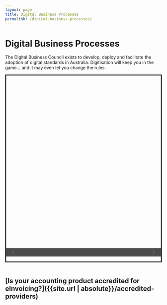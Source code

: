 ```yaml
---
layout: page
title: Digital Business Processes
permalink: /digital-business-processes/
---
```


# Digital Business Processes
>
The Digital Business Council exists to develop, deploy and facilitate the adoption of digital standards in Australia. Digitisation will keep you in the game… and it may even let you change the rules.

<div>
<style>
.mySlides {display:none}
.w3-left, .w3-right, .w3-badge {cursor:pointer}
.w3-left{float:left!important}
.w3-right{float:right!important}
.w3-badge {background-color:#000;color:#fff;display:inline-block;padding:0px;text-align:center;height:13px;width:13px; border-radius:50%}
-.w3-border{border:1px solid #ccc!important}
.w3-padding-left{padding-left:16px!important}.w3-padding-right{padding-right:16px!important}
.w3-transparent{background-color:transparent!important}
.w3-white,.w3-hover-white:hover{color:#000!important;background-color:#fff!important}
.w3-hover-text-khaki:hover{color:#b4aa50!important}
.w3-display-bottommiddle{position:absolute;left:50%;bottom:0;transform:translate(-50%,0%);-ms-transform:translate(-50%,0%);background-color:#000000;opacity:0.7;width:100%;text-align:center}
.w3-center{display:inline-block}
.w3-large{font-size:18px!important}
.w3-section{margin-top:16px!important;margin-bottom:16px!important}
.w3-content{max-width:980px;margin:auto;font-family:Verdana,sans-serif;font-size:15px;line-height:1.5;overflow-x:hidden}
-.w3-container{padding:0.01em 16px}
.w3-container:after,.w3-container:before{content:"";display:table;clear:both}
.w3-display-container{position:relative;border:solid;}
</style>

<div class="w3-content w3-display-container" style="max-width:800px;height:600px">
<img class="mySlides" src="{{site.url | absolute}}/images/einvoicing-current-state.png" style="width:100%">
<img class="mySlides" src="{{site.url | absolute}}/images/einvoicing-current-state2.png" style="width:100%">
<img class="mySlides" src="{{site.url | absolute}}/images/einvoicing-approach.png" style="width:100%">
<img class="mySlides" src="{{site.url | absolute}}/images/einvoicing-approach2.png" style="width:100%">

<div class="mySlides" style="text-align:center;">
<img src="{{site.url | absolute}}/images/einvoicing-approach3.png" style="width:100%">

<!--
<h2>Is your accounting product is eInvoicing enabled?</h2>
<h2><a href="/accredited-providers">Check Now</a></h2>
-->
</div>

  <div class="w3-center w3-section w3-large w3-text-white w3-display-bottommiddle" >
    <div class="w3-left w3-padding-left w3-hover-text-khaki" onclick="plusDivs(-1)">&#10094;</div>
    <div class="w3-right w3-padding-right w3-hover-text-khaki" onclick="plusDivs(1)">&#10095;</div>
    <span class="w3-badge dotObjects w3-border w3-transparent w3-hover-white" onclick="currentDiv(1)"></span>
    <span class="w3-badge dotObjects w3-border w3-transparent w3-hover-white" onclick="currentDiv(2)"></span>
    <span class="w3-badge dotObjects w3-border w3-transparent w3-hover-white" onclick="currentDiv(3)"></span>
    <span class="w3-badge dotObjects w3-border w3-transparent w3-hover-white" onclick="currentDiv(4)"></span>
    <span class="w3-badge dotObjects w3-border w3-transparent w3-hover-white" onclick="currentDiv(5)"></span>
  </div>
</div>
  
<script>
var slideIndex = 1;
showDivs(slideIndex);

function plusDivs(n) {
  showDivs(slideIndex += n);
}

function currentDiv(n) {
  showDivs(slideIndex = n);
}

function showDivs(n) {
  var i;
  var x = document.getElementsByClassName("mySlides");
  var dots = document.getElementsByClassName("dotObjects");
  if (n > x.length) {slideIndex = 1}    
  if (n < 1) {slideIndex = x.length}
  for (i = 0; i < x.length; i++) {
     x[i].style.display = "none";  
  }
  for (i = 0; i < dots.length; i++) {
     dots[i].className = dots[i].className.replace(" w3-white", "");
  }
  x[slideIndex-1].style.display = "block";  
  dots[slideIndex-1].className += " w3-white";
}
</script>

</div>
<br>

## [Is your accounting product accredited for eInvoicing?]({{site.url | absolute}}/accredited-providers)
